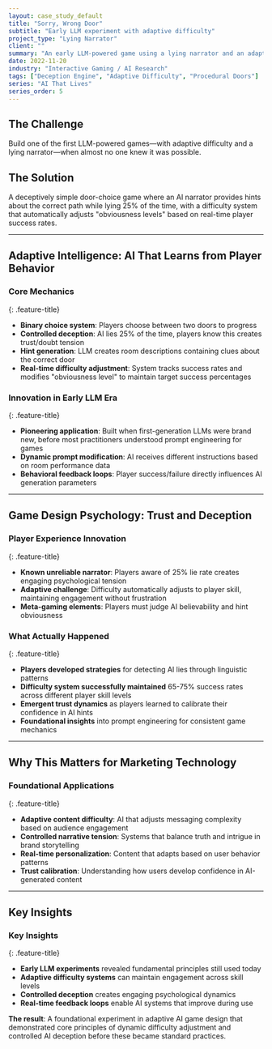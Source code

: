 ```yaml
---
layout: case_study_default
title: "Sorry, Wrong Door"
subtitle: "Early LLM experiment with adaptive difficulty"
project_type: "Lying Narrator"
client: ""
summary: "An early LLM-powered game using a lying narrator and an adaptive difficulty engine that adjusts in real-time"
date: 2022-11-20
industry: "Interactive Gaming / AI Research"
tags: ["Deception Engine", "Adaptive Difficulty", "Procedural Doors"]
series: "AI That Lives"
series_order: 5
---
```


## The Challenge

Build one of the first LLM-powered games—with adaptive difficulty and a lying narrator—when almost no one knew it was possible.

## The Solution

A deceptively simple door-choice game where an AI narrator provides hints about the correct path while lying 25% of the time, with a difficulty system that automatically adjusts "obviousness levels" based on real-time player success rates.

---

## Adaptive Intelligence: AI That Learns from Player Behavior

<div class="feature-section" markdown="1">

### Core Mechanics
{: .feature-title}

- **Binary choice system**: Players choose between two doors to progress
- **Controlled deception**: AI lies 25% of the time, players know this creates trust/doubt tension
- **Hint generation**: LLM creates room descriptions containing clues about the correct door
- **Real-time difficulty adjustment**: System tracks success rates and modifies "obviousness level" to maintain target success percentages

</div>

<div class="feature-section" markdown="1">

### Innovation in Early LLM Era
{: .feature-title}

- **Pioneering application**: Built when first-generation LLMs were brand new, before most practitioners understood prompt engineering for games
- **Dynamic prompt modification**: AI receives different instructions based on room performance data
- **Behavioral feedback loops**: Player success/failure directly influences AI generation parameters

</div>

---

## Game Design Psychology: Trust and Deception

<div class="feature-section" markdown="1">

### Player Experience Innovation
{: .feature-title}

- **Known unreliable narrator**: Players aware of 25% lie rate creates engaging psychological tension
- **Adaptive challenge**: Difficulty automatically adjusts to player skill, maintaining engagement without frustration
- **Meta-gaming elements**: Players must judge AI believability and hint obviousness

</div>

<div class="feature-section" markdown="1">

### What Actually Happened
{: .feature-title}

- **Players developed strategies** for detecting AI lies through linguistic patterns
- **Difficulty system successfully maintained** 65-75% success rates across different player skill levels
- **Emergent trust dynamics** as players learned to calibrate their confidence in AI hints
- **Foundational insights** into prompt engineering for consistent game mechanics

</div>

---

## Why This Matters for Marketing Technology

<div class="feature-section" markdown="1">

### Foundational Applications
{: .feature-title}

- **Adaptive content difficulty**: AI that adjusts messaging complexity based on audience engagement
- **Controlled narrative tension**: Systems that balance truth and intrigue in brand storytelling
- **Real-time personalization**: Content that adapts based on user behavior patterns
- **Trust calibration**: Understanding how users develop confidence in AI-generated content

</div>

---

## Key Insights

<div class="feature-section" markdown="1">

### Key Insights
{: .feature-title}

- **Early LLM experiments** revealed fundamental principles still used today
- **Adaptive difficulty systems** can maintain engagement across skill levels
- **Controlled deception** creates engaging psychological dynamics
- **Real-time feedback loops** enable AI systems that improve during use

**The result**: A foundational experiment in adaptive AI game design that demonstrated core principles of dynamic difficulty adjustment and controlled AI deception before these became standard practices.

</div>